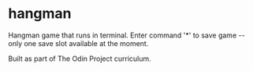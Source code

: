 # hangman

Hangman game that runs in terminal. Enter command '*' to save game -- only one save slot available at the moment.

Built as part of The Odin Project curriculum.